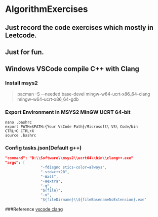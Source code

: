 # AlgorithmExercises
## Just record the code exercises which mostly in Leetcode. 
## Just for fun.
## Windows VSCode compile C++ with Clang
### Install msys2
> pacman -S --needed base-devel mingw-w64-ucrt-x86_64-clang mingw-w64-ucrt-x86_64-gdb
### Export Environment in MSYS2 MinGW UCRT 64-bit
```shell
nano .bashrc
export PATH=$PATH:{Your VsCode Path}/Microsoft\ VS\ Code/bin
CTRL+O CTRL+X
source .bashrc
```
### Config tasks.json(Default g++)
```json
"command": "D:\\Software\\msys2\\ucrt64\\bin\\clang++.exe"
"args": [
                "-fdiagno stics-color=always",
                "-std=c++20",
                "-Wall",
                "-Wextra",
                "-g",
                "${file}",
                "-o",
                "${fileDirname}\\${fileBasenameNoExtension}.exe"
```
###Reference [vscode clang](https://solarianprogrammer.com/2021/06/11/install-clang-windows-msys2-mingw-w64/)